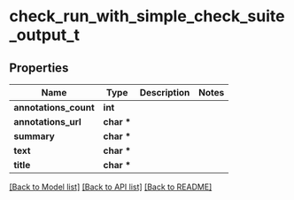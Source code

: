 # check_run_with_simple_check_suite_output_t

## Properties
Name | Type | Description | Notes
------------ | ------------- | ------------- | -------------
**annotations_count** | **int** |  | 
**annotations_url** | **char \*** |  | 
**summary** | **char \*** |  | 
**text** | **char \*** |  | 
**title** | **char \*** |  | 

[[Back to Model list]](../README.md#documentation-for-models) [[Back to API list]](../README.md#documentation-for-api-endpoints) [[Back to README]](../README.md)


